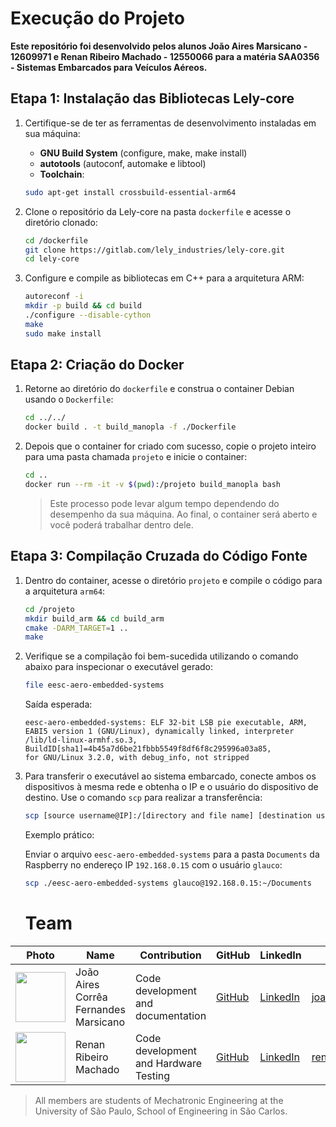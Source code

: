 # Execução do Projeto

**Este repositório foi desenvolvido pelos alunos João Aires Marsicano - 12609971 e Renan Ribeiro Machado - 12550066 para a matéria SAA0356 - Sistemas Embarcados para Veículos Aéreos.**

## Etapa 1: Instalação das Bibliotecas Lely-core

1. Certifique-se de ter as ferramentas de desenvolvimento instaladas em sua máquina:
   - **GNU Build System** (configure, make, make install)
   - **autotools** (autoconf, automake e libtool)
   - **Toolchain**:

   ```bash
   sudo apt-get install crossbuild-essential-arm64
   ```

2. Clone o repositório da Lely-core na pasta `dockerfile` e acesse o diretório clonado:

   ```bash
   cd /dockerfile
   git clone https://gitlab.com/lely_industries/lely-core.git
   cd lely-core
   ```

3. Configure e compile as bibliotecas em C++ para a arquitetura ARM:

   ```bash
   autoreconf -i
   mkdir -p build && cd build
   ./configure --disable-cython
   make
   sudo make install
   ```

## Etapa 2: Criação do Docker

1. Retorne ao diretório do `dockerfile` e construa o container Debian usando o `Dockerfile`:

   ```bash
   cd ../../
   docker build . -t build_manopla -f ./Dockerfile
   ```

2. Depois que o container for criado com sucesso, copie o projeto inteiro para uma pasta chamada `projeto` e inicie o container:

   ```bash
   cd ..
   docker run --rm -it -v $(pwd):/projeto build_manopla bash
   ```

   > Este processo pode levar algum tempo dependendo do desempenho da sua máquina. Ao final, o container será aberto e você poderá trabalhar dentro dele.

## Etapa 3: Compilação Cruzada do Código Fonte

1. Dentro do container, acesse o diretório `projeto` e compile o código para a arquitetura `arm64`:

   ```bash
   cd /projeto
   mkdir build_arm && cd build_arm
   cmake -DARM_TARGET=1 ..
   make
   ```

2. Verifique se a compilação foi bem-sucedida utilizando o comando abaixo para inspecionar o executável gerado:

   ```bash
   file eesc-aero-embedded-systems
   ```

   Saída esperada:

   ```
   eesc-aero-embedded-systems: ELF 32-bit LSB pie executable, ARM,
   EABI5 version 1 (GNU/Linux), dynamically linked, interpreter
   /lib/ld-linux-armhf.so.3, BuildID[sha1]=4b45a7d6be21fbbb5549f8df6f8c295996a03a85,
   for GNU/Linux 3.2.0, with debug_info, not stripped
   ```

3. Para transferir o executável ao sistema embarcado, conecte ambos os dispositivos à mesma rede e obtenha o IP e o usuário do dispositivo de destino. Use o comando `scp` para realizar a transferência:

   ```bash
   scp [source username@IP]:/[directory and file name] [destination username@IP]:/[destination directory]
   ```

   Exemplo prático:

   Enviar o arquivo `eesc-aero-embedded-systems` para a pasta `Documents` da Raspberry no endereço IP `192.168.0.15` com o usuário `glauco`:

   ```bash
   scp ./eesc-aero-embedded-systems glauco@192.168.0.15:~/Documents
   ```



   # Team 
| Photo | Name | Contribution | GitHub | LinkedIn | Email |
|-------|------|--------------|--------|----------|-------|
| <img src="https://github.com/Playergeek181.png" width="80"> | João Aires Corrêa Fernandes Marsicano | Code development and documentation | [GitHub](https://github.com/Playergeek181) | [LinkedIn](https://www.linkedin.com/in/joao-aires-marsicano/) | joao.aires.marsicano@usp.br |
| <img src="https://github.com/Rem-Cap.png" width="80"> | Renan Ribeiro Machado | Code development and Hardware Testing | [GitHub](https://github.com/Rem-Cap) | [LinkedIn](https://www.linkedin.com/in/renan-machado-95178a23b/) | renan_11@usp.br |
> All members are students of Mechatronic Engineering at the University of São Paulo, School of Engineering in São Carlos.

